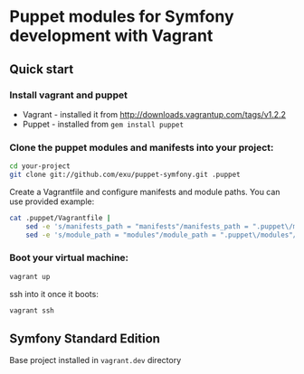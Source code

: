 Puppet modules for Symfony development with Vagrant
===================================================

Quick start
-----------

### Install vagrant and puppet

- Vagrant - installed it from http://downloads.vagrantup.com/tags/v1.2.2
- Puppet - installed from `gem install puppet`

### Clone the puppet modules and manifests into your project:

```bash
cd your-project
git clone git://github.com/exu/puppet-symfony.git .puppet
```

Create a Vagrantfile and configure manifests and module paths. You can use
provided example:

```bash
cat .puppet/Vagrantfile |
    sed -e 's/manifests_path = "manifests"/manifests_path = ".puppet\/manifests"/g' |
    sed -e 's/module_path = "modules"/module_path = ".puppet\/modules"/g' > Vagrantfile
```

### Boot your virtual machine:

```bash
vagrant up
```

ssh into it once it boots:

```bash
vagrant ssh
```

Symfony Standard Edition
------------------------

Base project installed in `vagrant.dev` directory
